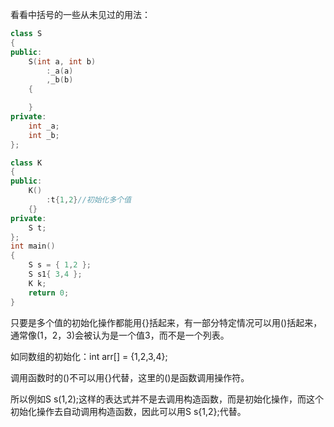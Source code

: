 

看看中括号的一些从未见过的用法：

```cpp
class S
{
public:
	S(int a, int b)
		:_a(a)
		,_b(b)
	{

	}
private:
	int _a;
	int _b;
};

class K
{
public:
	K()
		:t{1,2}//初始化多个值
	{}
private:
	S t;
};
int main()
{
	S s = { 1,2 };
	S s1{ 3,4 };
	K k;
	return 0;
}
```

只要是多个值的初始化操作都能用{}括起来，有一部分特定情况可以用()括起来，通常像(1，2，3)会被认为是一个值3，而不是一个列表。

如同数组的初始化：int arr[] = {1,2,3,4};

调用函数时的()不可以用{}代替，这里的()是函数调用操作符。

所以例如S s(1,2);这样的表达式并不是去调用构造函数，而是初始化操作，而这个初始化操作去自动调用构造函数，因此可以用S s{1,2};代替。